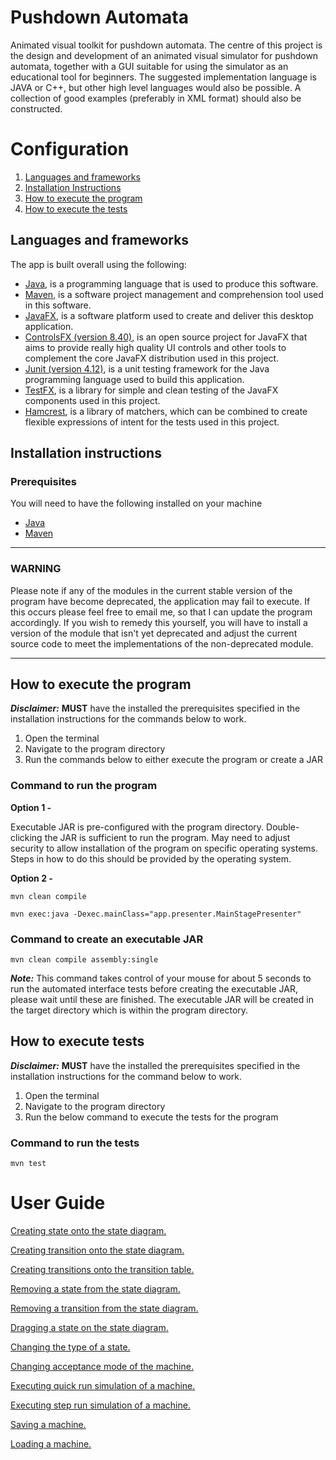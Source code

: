 # Pushdown Automata

Animated visual toolkit for pushdown automata.
The centre of this project is the design and development of an animated visual simulator for pushdown automata, together with a GUI suitable for using the simulator as an educational tool for beginners. The suggested implementation language is JAVA or C++, but other high level languages would also be possible. A collection of good examples (preferably in XML format) should also be constructed.

# Configuration
1. <a href="#section1">Languages and frameworks</a>
1. <a href="#section2">Installation Instructions</a>
1. <a href="#section3">How to execute the program</a>
1. <a href="#section4">How to execute the tests</a>

<a name="section1" />

## Languages and frameworks 
The app is built overall using the following:
* [Java](https://www.java.com/en/download/), is a programming language that is used to produce this software.
* [Maven](https://maven.apache.org/), is a software project management and comprehension tool used in this software.
* [JavaFX](https://github.com/openjdk/jfx), is a software platform used to create and deliver this desktop application.
* [ControlsFX (version 8.40)](https://github.com/controlsfx/controlsfx),  is an open source project for JavaFX that aims to provide really high quality UI controls and other tools to complement the core JavaFX distribution used in this project. 
* [Junit (version 4.12)](https://junit.org/junit4/), is a unit testing framework for the Java programming language used to build this application. 
* [TestFX](https://github.com/TestFX/TestFX), is a library for simple and clean testing of the JavaFX components used in this project. 
* [Hamcrest](http://hamcrest.org/JavaHamcrest/), is a library of matchers, which can be combined to create flexible expressions of intent for the tests used in this project. 
 
<a name="section2" />

## Installation instructions

### Prerequisites
You will need to have the following installed on your machine
* [Java](https://www.java.com/en/download/)
* [Maven](https://maven.apache.org/)

***
### WARNING

Please note if any of the modules in the current stable version of the program have become deprecated, the application may fail to execute. If this occurs please feel free to email me, so that I can update the program accordingly. If you wish to remedy this yourself, you will have to install a version of the module that isn't yet deprecated and adjust the current source code to meet the implementations of the non-deprecated module.

***
<a name="section3" />

## How to execute the program

_**Disclaimer:**_ **MUST** have the installed the prerequisites specified in the installation instructions for the commands below to work.

1.	Open the terminal
2.	Navigate to the program directory
3.	Run the commands below to either execute the program or create a JAR

### Command to run the program
**Option 1 -**

Executable JAR is pre-configured with the program directory. Double-clicking the JAR is sufficient to run the program. May need to adjust security to allow installation of the program on specific operating systems. Steps in how to do this should be provided by the operating system. 

**Option 2 -**

`mvn clean compile`

`mvn exec:java -Dexec.mainClass="app.presenter.MainStagePresenter"`


### Command to create an executable JAR

`mvn clean compile assembly:single`

_**Note:**_ This command takes control of your mouse for about 5 seconds to run the automated interface tests before creating the executable JAR, please wait until these are finished. The executable JAR will be created in the target directory which is within the program directory.


<a name="section4" />

## How to execute tests

_**Disclaimer:**_ **MUST** have the installed the prerequisites specified in the installation instructions for the command below to work.

1.	Open the terminal
2.	Navigate to the program directory
3.	Run the below command to execute the tests for the program

### Command to run the tests
`mvn test`

# User Guide

[Creating state onto the state diagram.](https://www.youtube.com/watch?v=ohl_LHHfhf4&feature=youtu.be)

[Creating transition onto the state diagram.](https://youtu.be/tMjc_vaEHlE)

[Creating transitions onto the transition table.](https://youtu.be/ZaheIuI1wxY)

[Removing a state from the state diagram.](https://youtu.be/lPCrkA7tvH4)

[Removing a transition from the state diagram.](https://youtu.be/GQOp5PHeiBQ)

[Dragging a state on the state diagram.](https://youtu.be/wDy0bl3sFgM)

[Changing the type of a state.](https://youtu.be/6HDGtL_KZUw)

[Changing acceptance mode of the machine.](https://youtu.be/lZg7plPf5VU)

[Executing quick run simulation of a machine.](https://youtu.be/bNuHzc3VE3A)

[Executing step run simulation of a machine.](https://youtu.be/AvYBnWf3aY4)

[Saving a machine.](https://youtu.be/NTFECOGyu6U)

[Loading a machine.](https://youtu.be/blwCrKSUSuc)
